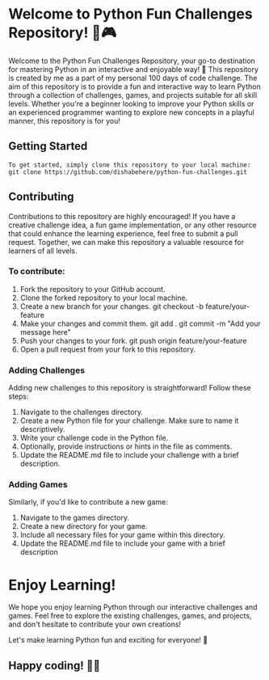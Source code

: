 # Welcome to Python Fun Challenges Repository! 🐍🎮

Welcome to the Python Fun Challenges Repository, your go-to destination for mastering Python in an interactive and enjoyable way! 🚀 This repository is created by me as a part of my personal 100 days of code challenge. The aim of this repository is to provide a fun and interactive way to learn Python through a collection of challenges, games, and projects suitable for all skill levels. Whether you're a beginner looking to improve your Python skills or an experienced programmer wanting to explore new concepts in a playful manner, this repository is for you!

## Getting Started
    To get started, simply clone this repository to your local machine:
    git clone https://github.com/dishabehere/python-fun-challenges.git

## Contributing
Contributions to this repository are highly encouraged! If you have a creative challenge idea, a fun game implementation, or any other resource that could enhance the learning experience, feel free to submit a pull request. Together, we can make this repository a valuable resource for learners of all levels.

### To contribute:
1. Fork the repository to your GitHub account.
2. Clone the forked repository to your local machine.
3. Create a new branch for your changes.
   git checkout -b feature/your-feature
4. Make your changes and commit them.
   git add .
   git commit -m "Add your message here"
5. Push your changes to your fork.
   git push origin feature/your-feature
6. Open a pull request from your fork to this repository.

### Adding Challenges
Adding new challenges to this repository is straightforward! Follow these steps:
1. Navigate to the challenges directory.
2. Create a new Python file for your challenge. Make sure to name it descriptively.
3. Write your challenge code in the Python file.
4. Optionally, provide instructions or hints in the file as comments.
5. Update the README.md file to include your challenge with a brief description.

### Adding Games
Similarly, if you'd like to contribute a new game:
1. Navigate to the games directory.
2. Create a new directory for your game.
3. Include all necessary files for your game within this directory.
4. Update the README.md file to include your game with a brief description

# Enjoy Learning!
We hope you enjoy learning Python through our interactive challenges and games. Feel free to explore the existing challenges, games, and projects, and don't hesitate to contribute your own creations!

Let's make learning Python fun and exciting for everyone! 🎉

## Happy coding! 🚀🐍
